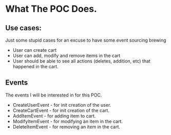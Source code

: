 # What The POC Does.

## Use cases:
Just some stupid cases for an excuse to have some event sourcing brewing

- User can create cart
- User can add, modify and remove items in the cart
- User should be able to see all actions (deletes, addition, etc) that happened in the cart.

## Events
The events I will be interested in for this POC.

- CreateUserEvent - for init creation of the user.
- CreateCartEvent - for init creation of the cart.
- AddItemEvent - for adding item to cart.
- ModifyItemEvent - for modifying an item in the cart.
- DeleteItemEvent - for removing an item in the cart.